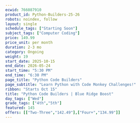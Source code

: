 ```yaml
---
ecwid: 766087910
product_id: Python-Builders-25-26
robots: noindex, follow
layout: single
schedule_tags: ["Starting Soon"]
subject_tags: ["Computer Coding"]
price: 149.99
price_unit: per month
duration: 2-3 mo
category: Ongoing
weight: 19
start_date: 2025-10-15
end_date: 2026-05-24
start_time: "5:30 PM"
end_time: "6:30 PM"
page_title: "Python Code Builders"
page_subtitle: "Learn Python with Code Monkey Challenges!"
ribbon: "Starts Oct 15"
title: "Python Code Builders | Blue Ridge Boost"
day_tags: ["Wed"]
grade_tags: ["4th","5th"]
featured: 145
offers: [["Two-Three","142.49"],["Four+","134.99"]]
---
```

